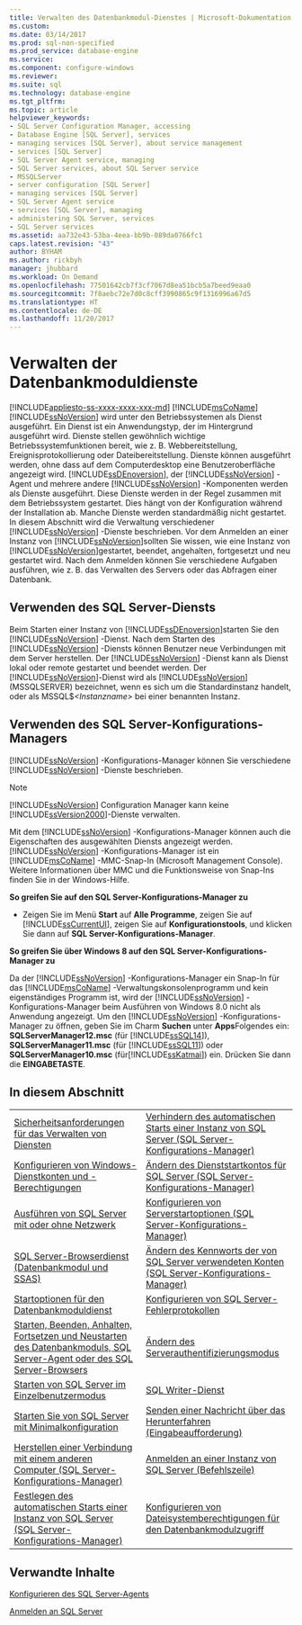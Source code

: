 ```yaml
---
title: Verwalten des Datenbankmodul-Dienstes | Microsoft-Dokumentation
ms.custom: 
ms.date: 03/14/2017
ms.prod: sql-non-specified
ms.prod_service: database-engine
ms.service: 
ms.component: configure-windows
ms.reviewer: 
ms.suite: sql
ms.technology: database-engine
ms.tgt_pltfrm: 
ms.topic: article
helpviewer_keywords:
- SQL Server Configuration Manager, accessing
- Database Engine [SQL Server], services
- managing services [SQL Server], about service management
- services [SQL Server]
- SQL Server Agent service, managing
- SQL Server services, about SQL Server service
- MSSQLServer
- server configuration [SQL Server]
- managing services [SQL Server]
- SQL Server Agent service
- services [SQL Server], managing
- administering SQL Server, services
- SQL Server services
ms.assetid: aa732e43-53ba-4eea-bb9b-089da0766fc1
caps.latest.revision: "43"
author: BYHAM
ms.author: rickbyh
manager: jhubbard
ms.workload: On Demand
ms.openlocfilehash: 77501642cb7f3cf7067d8ea51bcb5a7beed9eaa0
ms.sourcegitcommit: 7f8aebc72e7d0c8cff3990865c9f1316996a67d5
ms.translationtype: HT
ms.contentlocale: de-DE
ms.lasthandoff: 11/20/2017
---
```

# <a name="manage-the-database-engine-services"></a>Verwalten der Datenbankmoduldienste
[!INCLUDE[appliesto-ss-xxxx-xxxx-xxx-md](../../includes/appliesto-ss-xxxx-xxxx-xxx-md.md)] [!INCLUDE[msCoName](../../includes/msconame-md.md)] [!INCLUDE[ssNoVersion](../../includes/ssnoversion-md.md)] wird unter den Betriebssystemen als Dienst ausgeführt. Ein Dienst ist ein Anwendungstyp, der im Hintergrund ausgeführt wird. Dienste stellen gewöhnlich wichtige Betriebssystemfunktionen bereit, wie z. B. Webbereitstellung, Ereignisprotokollierung oder Dateibereitstellung. Dienste können ausgeführt werden, ohne dass auf dem Computerdesktop eine Benutzeroberfläche angezeigt wird. [!INCLUDE[ssDEnoversion](../../includes/ssdenoversion-md.md)], der [!INCLUDE[ssNoVersion](../../includes/ssnoversion-md.md)] -Agent und mehrere andere [!INCLUDE[ssNoVersion](../../includes/ssnoversion-md.md)] -Komponenten werden als Dienste ausgeführt. Diese Dienste werden in der Regel zusammen mit dem Betriebssystem gestartet. Dies hängt von der Konfiguration während der Installation ab. Manche Dienste werden standardmäßig nicht gestartet. In diesem Abschnitt wird die Verwaltung verschiedener [!INCLUDE[ssNoVersion](../../includes/ssnoversion-md.md)] -Dienste beschrieben. Vor dem Anmelden an einer Instanz von [!INCLUDE[ssNoVersion](../../includes/ssnoversion-md.md)]sollten Sie wissen, wie eine Instanz von [!INCLUDE[ssNoVersion](../../includes/ssnoversion-md.md)]gestartet, beendet, angehalten, fortgesetzt und neu gestartet wird. Nach dem Anmelden können Sie verschiedene Aufgaben ausführen, wie z. B. das Verwalten des Servers oder das Abfragen einer Datenbank.  
  
## <a name="using-the-sql-server-service"></a>Verwenden des SQL Server-Diensts  
 Beim Starten einer Instanz von [!INCLUDE[ssDEnoversion](../../includes/ssdenoversion-md.md)]starten Sie den [!INCLUDE[ssNoVersion](../../includes/ssnoversion-md.md)] -Dienst. Nach dem Starten des [!INCLUDE[ssNoVersion](../../includes/ssnoversion-md.md)] -Diensts können Benutzer neue Verbindungen mit dem Server herstellen. Der [!INCLUDE[ssNoVersion](../../includes/ssnoversion-md.md)] -Dienst kann als Dienst lokal oder remote gestartet und beendet werden. Der [!INCLUDE[ssNoVersion](../../includes/ssnoversion-md.md)]-Dienst wird als [!INCLUDE[ssNoVersion](../../includes/ssnoversion-md.md)] (MSSQLSERVER) bezeichnet, wenn es sich um die Standardinstanz handelt, oder als MSSQL$*\<Instanzname>* bei einer benannten Instanz.  
  
## <a name="using-sql-server-configuration-manager"></a>Verwenden des SQL Server-Konfigurations-Managers  
 [!INCLUDE[ssNoVersion](../../includes/ssnoversion-md.md)] -Konfigurations-Manager können Sie verschiedene [!INCLUDE[ssNoVersion](../../includes/ssnoversion-md.md)] -Dienste beschrieben.  
  
> [!NOTE]  
>  [!INCLUDE[ssNoVersion](../../includes/ssnoversion-md.md)] Configuration Manager kann keine [!INCLUDE[ssVersion2000](../../includes/ssversion2000-md.md)]-Dienste verwalten.  
  
 Mit dem [!INCLUDE[ssNoVersion](../../includes/ssnoversion-md.md)] -Konfigurations-Manager können auch die Eigenschaften des ausgewählten Diensts angezeigt werden. [!INCLUDE[ssNoVersion](../../includes/ssnoversion-md.md)] -Konfigurations-Manager ist ein [!INCLUDE[msCoName](../../includes/msconame-md.md)] -MMC-Snap-In (Microsoft Management Console). Weitere Informationen über MMC und die Funktionsweise von Snap-Ins finden Sie in der Windows-Hilfe.  
  
 **So greifen Sie auf den SQL Server-Konfigurations-Manager zu**  
  
-   Zeigen Sie im Menü **Start** auf **Alle Programme**, zeigen Sie auf [!INCLUDE[ssCurrentUI](../../includes/sscurrentui-md.md)], zeigen Sie auf **Konfigurationstools**, und klicken Sie dann auf **SQL Server-Konfigurations-Manager**.  
  
 **So greifen Sie über Windows 8 auf den SQL Server-Konfigurations-Manager zu**  
  
 Da der [!INCLUDE[ssNoVersion](../../includes/ssnoversion-md.md)] -Konfigurations-Manager ein Snap-In für das [!INCLUDE[msCoName](../../includes/msconame-md.md)] -Verwaltungskonsolenprogramm und kein eigenständiges Programm ist, wird der [!INCLUDE[ssNoVersion](../../includes/ssnoversion-md.md)] -Konfigurations-Manager beim Ausführen von Windows 8.0 nicht als Anwendung angezeigt. Um den [!INCLUDE[ssNoVersion](../../includes/ssnoversion-md.md)] -Konfigurations-Manager zu öffnen, geben Sie im Charm **Suchen** unter **Apps**Folgendes ein: **SQLServerManager12.msc** (für [!INCLUDE[ssSQL14](../../includes/sssql14-md.md)]), **SQLServerManager11.msc** (für [!INCLUDE[ssSQL11](../../includes/sssql11-md.md)]) oder **SQLServerManager10.msc** (für[!INCLUDE[ssKatmai](../../includes/sskatmai-md.md)]) ein. Drücken Sie dann die **EINGABETASTE**.  
  
## <a name="in-this-section"></a>In diesem Abschnitt  
  
|||  
|-|-|  
|[Sicherheitsanforderungen für das Verwalten von Diensten](../../database-engine/configure-windows/security-requirements-for-managing-services.md)|[Verhindern des automatischen Starts einer Instanz von SQL Server &#40;SQL Server-Konfigurations-Manager&#41;](../../database-engine/configure-windows/scm-services-prevent-automatic-startup-of-an-instance.md)|  
|[Konfigurieren von Windows-Dienstkonten und -Berechtigungen](../../database-engine/configure-windows/configure-windows-service-accounts-and-permissions.md)|[Ändern des Dienststartkontos für SQL Server &#40;SQL Server-Konfigurations-Manager&#41;](../../database-engine/configure-windows/scm-services-change-the-service-startup-account.md)|  
|[Ausführen von SQL Server mit oder ohne Netzwerk](../../database-engine/configure-windows/run-sql-server-with-or-without-a-network.md)|[Konfigurieren von Serverstartoptionen &#40;SQL Server-Konfigurations-Manager&#41;](../../database-engine/configure-windows/scm-services-configure-server-startup-options.md)|  
|[SQL Server-Browserdienst &#40;Datenbankmodul und SSAS&#41;](../../database-engine/configure-windows/sql-server-browser-service-database-engine-and-ssas.md)|[Ändern des Kennworts der von SQL Server verwendeten Konten &#40;SQL Server-Konfigurations-Manager&#41;](../../database-engine/configure-windows/scm-services-change-the-password-of-the-accounts-used.md)|  
|[Startoptionen für den Datenbankmoduldienst](../../database-engine/configure-windows/database-engine-service-startup-options.md)|[Konfigurieren von SQL Server-Fehlerprotokollen](../../database-engine/configure-windows/scm-services-configure-sql-server-error-logs.md)|  
|[Starten, Beenden, Anhalten, Fortsetzen und Neustarten des Datenbankmoduls, SQL Server-Agent oder des SQL Server-Browsers](../../database-engine/configure-windows/start-stop-pause-resume-restart-sql-server-services.md)|[Ändern des Serverauthentifizierungsmodus](../../database-engine/configure-windows/change-server-authentication-mode.md)|  
|[Starten von SQL Server im Einzelbenutzermodus](../../database-engine/configure-windows/start-sql-server-in-single-user-mode.md)|[SQL Writer-Dienst](../../database-engine/configure-windows/sql-writer-service.md)|  
|[Starten Sie von SQL Server mit Minimalkonfiguration](../../database-engine/configure-windows/start-sql-server-with-minimal-configuration.md)|[Senden einer Nachricht über das Herunterfahren &#40;Eingabeaufforderung&#41;](../../database-engine/configure-windows/broadcast-a-shutdown-message-command-prompt.md)|  
|[Herstellen einer Verbindung mit einem anderen Computer &#40;SQL Server-Konfigurations-Manager&#41;](../../database-engine/configure-windows/scm-services-connect-to-another-computer.md)|[Anmelden an einer Instanz von SQL Server &#40;Befehlszeile&#41;](../../database-engine/configure-windows/log-in-to-an-instance-of-sql-server-command-prompt.md)|  
|[Festlegen des automatischen Starts einer Instanz von SQL Server &#40;SQL Server-Konfigurations-Manager&#41;](../../database-engine/configure-windows/scm-services-set-an-instance-to-start-automatically.md)|[Konfigurieren von Dateisystemberechtigungen für den Datenbankmodulzugriff](../../database-engine/configure-windows/configure-file-system-permissions-for-database-engine-access.md)|  
  
## <a name="related-content"></a>Verwandte Inhalte  
 [Konfigurieren des SQL Server-Agents](http://msdn.microsoft.com/library/2e361a62-9e92-4fcd-80d7-d6960f127900)  
  
 [Anmelden an SQL Server](../../database-engine/configure-windows/logging-in-to-sql-server.md)  
  
  
